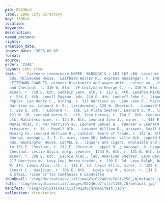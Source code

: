 ```yaml
---
pid: 02246cd
label: 1886 City Directory
key: 1886cd
location: 
keywords: 
description: 
named_persons: 
rights: 
creation_date: 
ingest_date: '2023-08-09'
format: 
source: 
order: '2246'
layout: cmhc_item
text: "   Cashmere reeeerocsé UNPER- BABCOGK’S ; LEI 167 LEW  Leistner Robert, lab,
  bds. Milwaukee House.  Leithead Walter R., express messenger, r. 1407 N. Poplar.
  LEITZMANN CHARLES, pioneer blacksmith and wagon mnfr., Leiter av., fronting Kim
  and Chestnut, r. 316 W. Elm.  fF Leitzmann George C., r. 316 W. Elm. Leize Louis,
  miner, r. 710 E. 6th. Lemlein Leon, elk, r. 113 E. 4th. Lenahan Michael, miner,
  r. 534 E. 4th. Lenell Eugene, bds. 224 E. 4th. Lenhoff John S., liquors, 1301 N.
  Poplar. Leo Henry C., mining, r. 317 Harrison av. Leon Leon P., hairdresser, 501
  Harrison av. Leonard A. E., taxidermist, 128 W. Chestnut. ..Leonard Belle Miss,
  r. 218 E. 5th. - Leonard F., lab, La Plata Smelter. Leonard G. M., lab, r. rear
  121 W. 2d. Leonard Harry D., clk, Johu Harvey, r. 124 E. 8th. Leonard Harvey D.,
  clk, Matchless mine, r. 124 E. 8th. Leonard John J., miner, r. 418 E. 5th. _Leonard
  Mamie Miss, r. 407 Harrison av. Leonard Samuel B., (Becker & Leonard,) and city
  treasurer, r. 14 : Howell blk. . Leonard William D., assayer, Small Hopes Cons.
  Mining Co. Leonard William H., cashier, Board of Trade, r. 332 W. 4th. Leonhardy
  George, manager, J. I. C. mine, room 20, DeMaine- ville bik. Lepold Edward, miner,
  bds. Washington House. LEPPEL B., liquors and cigars, wholesale and retail, 146
  to 152 E. Chestnut, r. 212 E. Chestnut. Leppel M.,; manager, B. Leppel, r. 212 E.
  Chestnut. Leslie Gavin, mnfg. jeweler, 1244 E. 6th, r. 131 W. 6th. Lester George,
  miner, r. 308 E. 6th. _Levoie Alex., lab, American Smelter. Levy David, clk, r.
  217 Harrison av. Levy Lee, horse trader, r. 130 E. 3d. Levy Ralph, barber, r. 126
  W. 4th. Lewis Alva, clk, r. 116 E. 3d. Lewis Ellis, miner, r. 325 E. 6th. § Lewis
  Ernest C., musician, r. 706 E. 8th. . Lewis Guy M., miner, r. 131 E. Chestnut.  BUCK
  & STEEL, *2ine'cr‘tss Comfenies m Leadville                                                                                           "
thumbnail: "/img/derivatives/iiif/images/02246cd/full/250,/0/default.jpg"
full: "/img/derivatives/iiif/images/02246cd/full/1140,/0/default.jpg"
manifest: "/img/derivatives/iiif/02246cd/manifest.json"
collection: directories
---
```

